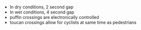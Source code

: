 - In dry conditions, 2 second gap
- In wet conditions, 4 second gap
- puffin crossings are electronically controlled
- toucan crossings allow for cyclists at same time as pedestrians